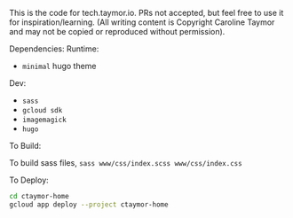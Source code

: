 This is the code for tech.taymor.io. PRs not accepted, but feel free to use it for inspiration/learning. (All writing content is Copyright Caroline Taymor and may not be copied or reproduced without permission).

Dependencies:
Runtime:
* `minimal` hugo theme

Dev:
* `sass`
* `gcloud sdk`
* `imagemagick`
* `hugo`

To Build:

To build sass files, `sass www/css/index.scss www/css/index.css`

To Deploy:
```bash
cd ctaymor-home
gcloud app deploy --project ctaymor-home
```
